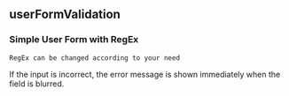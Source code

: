 ## userFormValidation

### Simple User Form with RegEx

`RegEx can be changed according to your need`

If the input is incorrect, the error message is shown immediately when the field is blurred.
